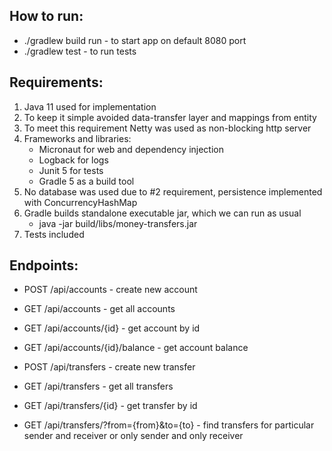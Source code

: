 How to run: 
---
- ./gradlew build run - to start app on default 8080 port
- ./gradlew test - to run tests 

Requirements:
---
1. Java 11 used for implementation
2. To keep it simple avoided data-transfer layer and mappings from entity
3. To meet this requirement Netty was used as non-blocking http server
4. Frameworks and libraries:	
	- Micronaut for web and dependency injection
	- Logback for logs
	- Junit 5 for tests
	- Gradle 5 as a build tool
5. No database was used due to #2 requirement, persistence implemented with ConcurrencyHashMap
6. Gradle builds standalone executable jar, which we can run as usual
	- java -jar build/libs/money-transfers.jar
7. Tests included

Endpoints: 
---
- POST /api/accounts - create new account
- GET /api/accounts - get all accounts
- GET /api/accounts/{id} - get account by id
- GET /api/accounts/{id}/balance - get account balance

- POST /api/transfers - create new transfer
- GET /api/transfers - get all transfers
- GET /api/transfers/{id} - get transfer by id
- GET /api/transfers/?from={from}&to={to} - find transfers for particular sender and receiver or only sender and only receiver